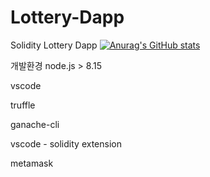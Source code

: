 # Lottery-Dapp
Solidity Lottery Dapp
[![Anurag's GitHub stats](https://github-readme-stats.vercel.app/api?username=깃허브아이디)](https://github.com/anuraghazra/github-readme-stats)

개발환경
node.js  > 8.15


vscode

truffle 

ganache-cli

vscode - solidity extension

metamask


